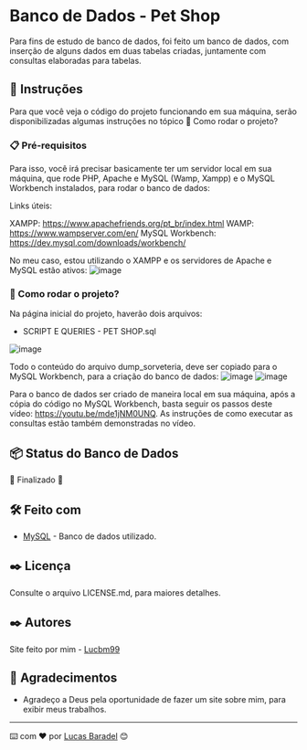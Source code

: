 # Banco de Dados - Pet Shop

Para fins de estudo de banco de dados, foi feito um banco de dados, com inserção de alguns dados em duas tabelas criadas, juntamente com consultas elaboradas para tabelas. 
## 🚀 Instruções 
Para que você veja o código do projeto funcionando em sua máquina, serão disponibilizadas algumas instruções no tópico 🔧 Como rodar o projeto? 

### 📋 Pré-requisitos
Para isso, você irá precisar basicamente ter um servidor local em sua máquina, que rode PHP, Apache e MySQL (Wamp, Xampp) e o MySQL Workbench instalados, para rodar o banco de dados: 

Links úteis: 

XAMPP: https://www.apachefriends.org/pt_br/index.html
WAMP: https://www.wampserver.com/en/
MySQL Workbench: https://dev.mysql.com/downloads/workbench/

No meu caso, estou utilizando o XAMPP e os servidores de Apache e MySQL estão ativos: 
![image](https://user-images.githubusercontent.com/45500959/111078510-8852e800-84d4-11eb-9caa-16871cbb4dfe.png)


### 🔧 Como rodar o projeto? 
Na página inicial do projeto, haverão dois arquivos: 
- SCRIPT E QUERIES - PET SHOP.sql

![image](https://user-images.githubusercontent.com/45500959/111078592-07482080-84d5-11eb-9854-3cb7c95cbb63.png)

Todo o conteúdo do arquivo dump_sorveteria, deve ser copiado para o MySQL Workbench, para a criação do banco de dados:
![image](https://user-images.githubusercontent.com/45500959/111078609-18912d00-84d5-11eb-8b5c-a4c400e384ae.png)
![image](https://user-images.githubusercontent.com/45500959/111078599-0fa05b80-84d5-11eb-86e2-d39eccdc393e.png)


Para o banco de dados ser criado de maneira local em sua máquina, após a cópia do código no MySQL Workbench, basta seguir os passos deste vídeo: https://youtu.be/mde1jNM0UNQ.
As instruções de como executar as consultas estão também demonstradas no vídeo.


## 📦 Status do Banco de Dados 
🚧  Finalizado 🚧

## 🛠️ Feito com
* [MySQL](https://www.mysql.com/) - Banco de dados utilizado.


## ✒️ Licença 
Consulte o arquivo LICENSE.md, para maiores detalhes.

## ✒️ Autores
Site feito por mim - [Lucbm99](https://github.com/Lucbm99)


## 🎁 Agradecimentos
* Agradeço a Deus pela oportunidade de fazer um site sobre mim, para exibir meus trabalhos.


---
⌨️ com ❤️ por [Lucas Baradel](https://github.com/Lucbm99) 😊
